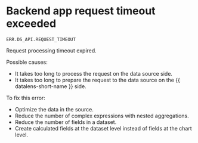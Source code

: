 # Backend app request timeout exceeded

`ERR.DS_API.REQUEST_TIMEOUT`

Request processing timeout expired.

Possible causes:

* It takes too long to process the request on the data source side.
* It takes too long to prepare the request to the data source on the {{ datalens-short-name }} side.

To fix this error:

* Optimize the data in the source.
* Reduce the number of complex expressions with nested aggregations.
* Reduce the number of fields in a dataset.
* Create calculated fields at the dataset level instead of fields at the chart level.